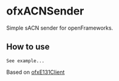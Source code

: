 # ofxACNSender

Simple sACN sender for openFrameworks.

## How to use

    See example...

Based on [ofxE131Client](https://github.com/PlaymodesStudio/ofxE131Client)
